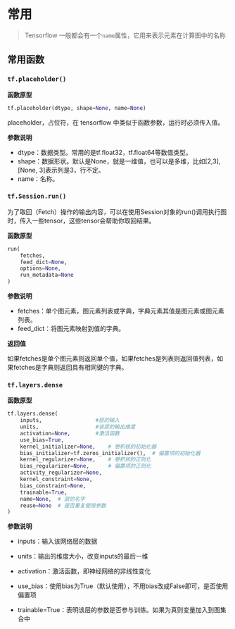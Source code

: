 # 常用

> Tensorflow 一般都会有一个`name`属性，它用来表示元素在计算图中的名称

## 常用函数

### `tf.placeholder()`

**函数原型**

```python
tf.placeholder(dtype, shape=None, name=None)
```

placeholder，占位符，在 tensorflow 中类似于函数参数，运行时必须传入值。

**参数说明**

+ dtype：数据类型。常用的是tf.float32，tf.float64等数值类型。
+ shape：数据形状。默认是None，就是一维值，也可以是多维，比如[2,3], [None, 3]表示列是3，行不定。
+ name：名称。

### `tf.Session.run()`

为了取回（Fetch）操作的输出内容，可以在使用Session对象的run()调用执行图时，传入一些tensor，这些tensor会帮助你取回结果。

**函数原型**

```python
run(
    fetches,
    feed_dict=None,
    options=None,
    run_metadata=None
)
```

**参数说明**

+ fetches：单个图元素，图元素列表或字典，字典元素其值是图元素或图元素列表。
+ feed_dict：将图元素映射到值的字典。

**返回值**

如果fetches是单个图元素则返回单个值，如果fetches是列表则返回值列表，如果fetches是字典则返回具有相同键的字典。

### `tf.layers.dense`

**函数原型**

```python
tf.layers.dense(
    inputs,					#层的输入
    units,					#该层的输出维度
    activation=None,		#激活函数
    use_bias=True,			
    kernel_initializer=None,  	# 卷积核的初始化器
    bias_initializer=tf.zeros_initializer(),  # 偏置项的初始化器
    kernel_regularizer=None,    # 卷积核的正则化
    bias_regularizer=None,    	# 偏置项的正则化
    activity_regularizer=None, 
    kernel_constraint=None,
    bias_constraint=None,
    trainable=True,
    name=None,  # 层的名字
    reuse=None  # 是否重复使用参数
)
```

**参数说明**

+ inputs：输入该网络层的数据
+ units：输出的维度大小，改变inputs的最后一维

+ activation：激活函数，即神经网络的非线性变化
+ use_bias：使用bias为True（默认使用），不用bias改成False即可，是否使用偏置项
+ trainable=True：表明该层的参数是否参与训练。如果为真则变量加入到图集合中
  